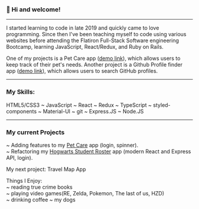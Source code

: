 ### 👋 Hi and welcome!
***
I started learning to code in late 2019 and quickly came to love programming. Since then I've been teaching myself to code using various websites before attending the Flatiron Full-Stack Software engineering Bootcamp, learning JavaScript, React/Redux, and Ruby on Rails.

One of my projects is a Pet Care app ([demo link](https://pet-careapp.herokuapp.com/)), which allows users to keep track of their pet's needs. Another project is a Github Profile finder app ([demo link](https://github-finder-rho-ashy.vercel.app/)), which allows users to search GitHub profiles.
***

### My Skills:
HTML5/CSS3 ~ JavaScript ~ React ~ Redux ~ TypeScript ~ styled-components ~ Material-UI ~ git ~ Express.JS ~ Node.JS

***

### My current Projects

~ Adding features to my [Pet Care](https://github.com/catwhitmer/petCare) app (login, spinner). <br>
~ Refactoring my [Hogwarts Student Roster](https://github.com/catwhitmer/students-js-frontend) app (modern React and Express API, login). <br>

My next project: Travel Map App <br>

Things I Enjoy: <br>
~ reading true crime books <br>
~ playing video games(RE, Zelda, Pokemon, The last of us, HZD) <br>
~ drinking coffee ~ my dogs

